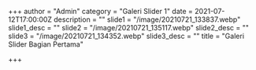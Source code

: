 +++
author = "Admin"
category = "Galeri Slider 1"
date = 2021-07-12T17:00:00Z
description = ""
slide1 = "/image/20210721_133837.webp"
slide1_desc = ""
slide2 = "/image/20210721_135117.webp"
slide2_desc = ""
slide3 = "/image/20210721_134352.webp"
slide3_desc = ""
title = "Galeri Slider Bagian Pertama"

+++
